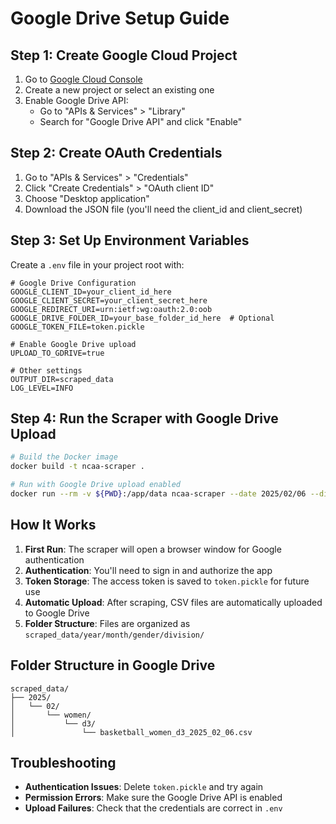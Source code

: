 # Google Drive Setup Guide

## Step 1: Create Google Cloud Project

1. Go to [Google Cloud Console](https://console.cloud.google.com/)
2. Create a new project or select an existing one
3. Enable Google Drive API:
   - Go to "APIs & Services" > "Library"
   - Search for "Google Drive API" and click "Enable"

## Step 2: Create OAuth Credentials

1. Go to "APIs & Services" > "Credentials"
2. Click "Create Credentials" > "OAuth client ID"
3. Choose "Desktop application"
4. Download the JSON file (you'll need the client_id and client_secret)

## Step 3: Set Up Environment Variables

Create a `.env` file in your project root with:

```env
# Google Drive Configuration
GOOGLE_CLIENT_ID=your_client_id_here
GOOGLE_CLIENT_SECRET=your_client_secret_here
GOOGLE_REDIRECT_URI=urn:ietf:wg:oauth:2.0:oob
GOOGLE_DRIVE_FOLDER_ID=your_base_folder_id_here  # Optional
GOOGLE_TOKEN_FILE=token.pickle

# Enable Google Drive upload
UPLOAD_TO_GDRIVE=true

# Other settings
OUTPUT_DIR=scraped_data
LOG_LEVEL=INFO
```

## Step 4: Run the Scraper with Google Drive Upload

```bash
# Build the Docker image
docker build -t ncaa-scraper .

# Run with Google Drive upload enabled
docker run --rm -v ${PWD}:/app/data ncaa-scraper --date 2025/02/06 --divisions d3 --genders women --upload-gdrive
```

## How It Works

1. **First Run**: The scraper will open a browser window for Google authentication
2. **Authentication**: You'll need to sign in and authorize the app
3. **Token Storage**: The access token is saved to `token.pickle` for future use
4. **Automatic Upload**: After scraping, CSV files are automatically uploaded to Google Drive
5. **Folder Structure**: Files are organized as `scraped_data/year/month/gender/division/`

## Folder Structure in Google Drive

```
scraped_data/
├── 2025/
│   └── 02/
│       └── women/
│           └── d3/
│               └── basketball_women_d3_2025_02_06.csv
```

## Troubleshooting

- **Authentication Issues**: Delete `token.pickle` and try again
- **Permission Errors**: Make sure the Google Drive API is enabled
- **Upload Failures**: Check that the credentials are correct in `.env`